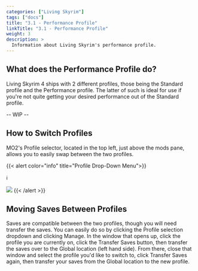 ```yaml
---
categories: ["Living Skyrim"]
tags: ["docs"] 
title: "3.1 - Performance Profile"
linkTitle: "3.1 - Performance Profile"
weight: 3
description: >
  Information about Living Skyrim's performance profile.
---
```


## What does the Performance Profile do?
Living Skyrim 4 ships with 2 different profiles, those being the Standard profile and the Performance profile. The latter of such is ideal for use if you're not quite getting your desired performance out of the Standard profile. 

-- WIP --

## How to Switch Profiles

MO2's Profile selector, located in the top left, just above the mods pane, allows you to easily swap between the two profiles.

{{< alert color="info" title="Profile Drop-Down Menu">}}
<div class="alert-icon">ℹ️</div>

![](https://cdn.discordapp.com/attachments/1034149881390051482/1047990987139600414/image.png)
{{< /alert >}}

## Moving Saves Between Profiles

Saves are compatible between the two profiles, though you will need transfer the saves. You can easily do so by clicking the Profile selection dropdown and clicking Manage. In the window that opens up, click the profile you are currently on, click the Transfer Saves button, then transfer the saves over to the Global location (left hand side). From there, close that window and select the profile you'd like to switch to, click Transfer Saves again, then transfer your saves from the Global location to the new profile.

